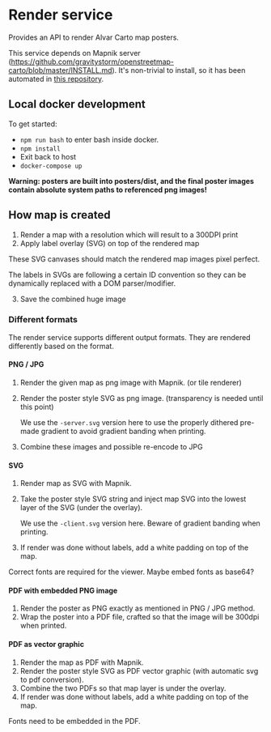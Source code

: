 # Render service

Provides an API to render Alvar Carto map posters.

This service depends on Mapnik server (https://github.com/gravitystorm/openstreetmap-carto/blob/master/INSTALL.md).
It's non-trivial to install, so it
has been automated in [this repository](https://github.com/kimmobrunfeldt/alvarcarto-map-server).

## Local docker development

To get started:

* `npm run bash` to enter bash inside docker.
* `npm install`
* Exit back to host
* `docker-compose up`

**Warning: posters are built into posters/dist, and the final poster images contain absolute system paths to referenced png images!**


## How map is created

1. Render a map with a resolution which will result to a 300DPI print
2. Apply label overlay (SVG) on top of the rendered map

  These SVG canvases should match the rendered map images pixel perfect.

  The labels in SVGs are following a certain ID convention so they can be
  dynamically replaced with a DOM parser/modifier.

3. Save the combined huge image


### Different formats

The render service supports different output formats. They are rendered differently based on the format.

#### PNG / JPG

1. Render the given map as png image with Mapnik. (or tile renderer)
2. Render the poster style SVG as png image. (transparency is needed until this point)

    We use the `-server.svg` version here to use the properly dithered pre-made gradient to avoid
    gradient banding when printing.

3. Combine these images and possible re-encode to JPG

#### SVG

1. Render map as SVG with Mapnik.
2. Take the poster style SVG string and inject map SVG into the lowest layer of the SVG (under the overlay).

    We use the `-client.svg` version here. Beware of gradient banding when printing.
3. If render was done without labels, add a white padding on top of the map.

Correct fonts are required for the viewer. Maybe embed fonts as base64?

#### PDF with embedded PNG image

1. Render the poster as PNG exactly as mentioned in PNG / JPG method.
2. Wrap the poster into a PDF file, crafted so that the image will be 300dpi when printed.

#### PDF as vector graphic

1. Render the map as PDF with Mapnik.
2. Render the poster style SVG as PDF vector graphic (with automatic svg to pdf conversion).
3. Combine the two PDFs so that map layer is under the overlay.
3. If render was done without labels, add a white padding on top of the map.

Fonts need to be embedded in the PDF.
